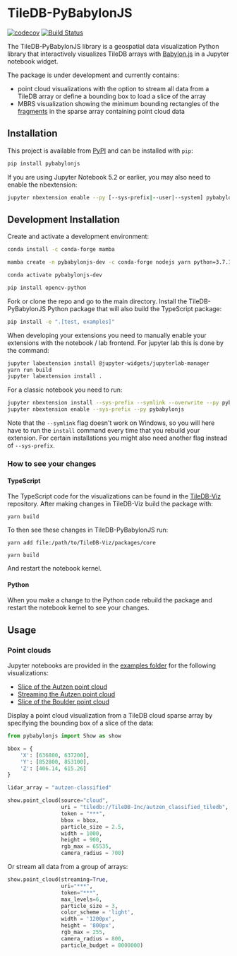 
# TileDB-PyBabylonJS

[![codecov](https://codecov.io/gh/TileDB-Inc/PyBabylonJS/branch/master/graph/badge.svg)](https://codecov.io/gh/TileDB-Inc/PyBabylonJS)
[![Build Status](https://dev.azure.com/TileDB-Inc/CI/_apis/build/status/TileDB-Inc.TileDB-PyBabylonJS?branchName=main)](https://dev.azure.com/TileDB-Inc/CI/_build/latest?definitionId=37&branchName=main)


The TileDB-PyBabylonJS library is a geospatial data visualization Python library that interactively visualizes TileDB arrays with [Babylon.js](https://www.babylonjs.com) in a Jupyter notebook widget.

The package is under development and currently contains:

* point cloud visualizations with the option to stream all data from a TileDB array or define a bounding box to load a slice of the array
* MBRS visualization showing the minimum bounding rectangles of the [fragments](https://docs.tiledb.com/main/background/key-concepts-and-data-format#fragments) in the sparse array containing point cloud data

## Installation

This project is available from [PyPI](https://pypi.org/project/pybabylonjs/) and can be installed with `pip`:

```bash
pip install pybabylonjs
```

If you are using Jupyter Notebook 5.2 or earlier, you may also need to enable the nbextension:
```bash
jupyter nbextension enable --py [--sys-prefix|--user|--system] pybabylonjs
```

## Development Installation

Create and activate a development environment:

```bash
conda install -c conda-forge mamba

mamba create -n pybabylonjs-dev -c conda-forge nodejs yarn python=3.7.10 tree scipy 'pyarrow>2' numpy pandas tiledb-py rasterio gdal pdal python-pdal jupyter-packaging jupyterlab

conda activate pybabylonjs-dev

pip install opencv-python
```

Fork or clone the repo and go to the main directory. Install the TileDB-PyBabylonJS Python package that will also build the TypeScript package:

```bash
pip install -e ".[test, examples]"
```

When developing your extensions you need to manually enable your extensions with the notebook / lab frontend. For jupyter lab this is done by the command:

```bash
jupyter labextension install @jupyter-widgets/jupyterlab-manager
yarn run build
jupyter labextension install .
```

For a classic notebook you need to run:

```bash
jupyter nbextension install --sys-prefix --symlink --overwrite --py pybabylonjs
jupyter nbextension enable --sys-prefix --py pybabylonjs
```

Note that the `--symlink` flag doesn't work on Windows, so you will here have to run
the `install` command every time that you rebuild your extension. For certain installations
you might also need another flag instead of `--sys-prefix`.

### How to see your changes

#### TypeScript

The TypeScript code for the visualizations can be found in the [TileDB-Viz](https://github.com/TileDB-Inc/TileDB-Viz) repository. After making changes in TileDB-Viz build the package with:

`yarn build`

To then see these changes in TileDB-PyBabylonJS run:

`yarn add file:/path/to/TileDB-Viz/packages/core`

`yarn build`

And restart the notebook kernel. 

#### Python

When you make a change to the Python code rebuild the package and restart the notebook kernel to see your changes.

## Usage

### Point clouds

Jupyter notebooks are provided in the [examples folder](https://github.com/TileDB-Inc/TileDB-PyBabylonJS/tree/main/examples) for the following visualizations:

* [Slice of the Autzen point cloud](/examples/autzen_slice.ipynb)
* [Streaming the Autzen point cloud](/examples/autzen-streaming.ipynb)
* [Slice of the Boulder point cloud](/examples/point-cloud-boulder.ipynb)

Display a point cloud visualization from a TileDB cloud sparse array by specifying the bounding box of a slice of the data:

```python
from pybabylonjs import Show as show

bbox = {
    'X': [636800, 637200],
    'Y': [852800, 853100],
    'Z': [406.14, 615.26]
}

lidar_array = "autzen-classified"

show.point_cloud(source="cloud",
                 uri = "tiledb://TileDB-Inc/autzen_classified_tiledb",
                 token = "***",
                 bbox = bbox,
                 particle_size = 2.5,
                 width = 1000,
                 height = 900,
                 rgb_max = 65535,
                 camera_radius = 700)
```

Or stream all data from a group of arrays:

```python
show.point_cloud(streaming=True,
                 uri="***",
                 token="***",
                 max_levels=6,
                 particle_size = 3,
                 color_scheme = 'light',
                 width = '1200px',
                 height = '800px',
                 rgb_max = 255,
                 camera_radius = 800,
                 particle_budget = 8000000)
```

